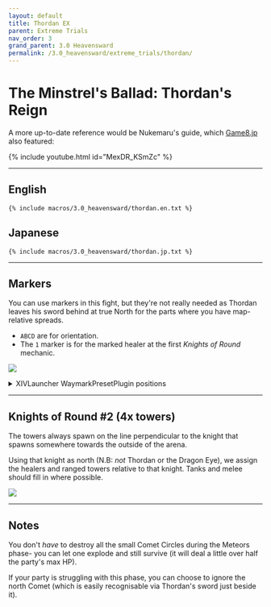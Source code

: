 ```yaml
---
layout: default
title: Thordan EX
parent: Extreme Trials
nav_order: 3
grand_parent: 3.0 Heavensward
permalink: /3.0_heavensward/extreme_trials/thordan/
---
```


# The Minstrel's Ballad: Thordan's Reign

A more up-to-date reference would be Nukemaru's guide, which
[Game8.jp](https://game8.jp/ff14/557234) also featured:

{% include youtube.html id="MexDR_KSmZc" %}

---

## English
```
{% include macros/3.0_heavensward/thordan.en.txt %}
```

## Japanese
```
{% include macros/3.0_heavensward/thordan.jp.txt %}
```

---

## Markers

You can use markers in this fight, but they're not really needed as Thordan
leaves his sword behind at true North for the parts where you have
map-relative spreads.

- `ABCD` are for orientation.
- The `1` marker is for the marked healer at the first *Knights of Round* 
  mechanic.

![]({{site.baseurl}}/images/3.0_heavensward/thordan/markers.jpg)
<details markdown=block>
<summary>XIVLauncher WaymarkPresetPlugin positions</summary>

```json
{
  "Name":"Thordan EX",
  "MapID":91,
  "A":{"X":0.0,"Y":0.039,"Z":-19.0,"ID":0,"Active":true},
  "B":{"X":19.0,"Y":0.039,"Z":0.0,"ID":1,"Active":true},
  "C":{"X":0.0,"Y":0.039,"Z":19.0,"ID":2,"Active":true},
  "D":{"X":-19.0,"Y":0.039,"Z":0.0,"ID":3,"Active":true},
  "One":{"X":8.03,"Y":0.039,"Z":-17.22,"ID":4,"Active":true},
  "Two":{"X":0.0,"Y":0.0,"Z":0.0,"ID":5,"Active":false},
  "Three":{"X":0.0,"Y":0.0,"Z":0.0,"ID":6,"Active":false},
  "Four":{"X":0.0,"Y":0.0,"Z":0.0,"ID":7,"Active":false}
}
```
```json
{
  "Name":"Thordan Unreal",
  "MapID":963,
  "A":{"X":0.0,"Y":0.039,"Z":-19.0,"ID":0,"Active":true},
  "B":{"X":19.0,"Y":0.039,"Z":0.0,"ID":1,"Active":true},
  "C":{"X":0.0,"Y":0.039,"Z":19.0,"ID":2,"Active":true},
  "D":{"X":-19.0,"Y":0.039,"Z":0.0,"ID":3,"Active":true},
  "One":{"X":8.03,"Y":0.039,"Z":-17.22,"ID":4,"Active":true},
  "Two":{"X":0.0,"Y":0.0,"Z":0.0,"ID":5,"Active":false},
  "Three":{"X":0.0,"Y":0.0,"Z":0.0,"ID":6,"Active":false},
  "Four":{"X":0.0,"Y":0.0,"Z":0.0,"ID":7,"Active":false}
}
```

</details>

---

## Knights of Round #2 (4x towers)

The towers always spawn on the line perpendicular to the knight that spawns
somewhere towards the outside of the arena.

Using that knight as north (N.B: *not* Thordan or the Dragon Eye), we assign
the healers and ranged towers relative to that knight. Tanks and melee should
fill in where possible.

![]({{site.baseurl}}/images/3.0_heavensward/thordan/towers.jpg)

---

## Notes

You don't *have* to destroy all the small Comet Circles during the Meteors
phase- you can let one explode and still survive (it will deal a little over
half the party's max HP).

If your party is struggling with this phase, you can choose to ignore the
north Comet (which is easily recognisable via Thordan's sword just beside it).

<script data-goatcounter="https://tuufless.goatcounter.com/count"
        async src="//gc.zgo.at/count.js"></script>
